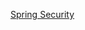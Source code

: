 [Spring Security](https://docs.spring.io/spring-security/reference/5.8/migration/servlet/config.html)